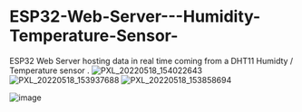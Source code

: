 # ESP32-Web-Server---Humidity-Temperature-Sensor-
ESP32 Web Server hosting data in real time coming from a DHT11 Humidty / Temperature sensor .
![PXL_20220518_154022643](https://user-images.githubusercontent.com/45772450/169085160-b3795e68-0cf9-40ab-abe7-330fa9405ff9.jpg)
![PXL_20220518_153937688](https://user-images.githubusercontent.com/45772450/169085242-7d718c7e-59a6-430a-a75d-0cf60cdebfa9.jpg)
![PXL_20220518_153858694](https://user-images.githubusercontent.com/45772450/169085297-e53d1db1-af99-409e-8e52-676dd959128d.jpg)

![image](https://user-images.githubusercontent.com/45772450/169083112-51a836ba-16ef-4d48-9ae5-8555db469df5.png)
